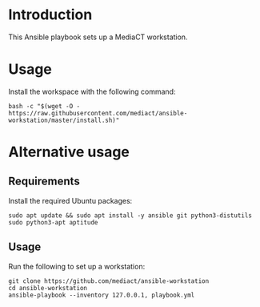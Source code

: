 # Introduction

This Ansible playbook sets up a MediaCT workstation.

# Usage

Install the workspace with the following command:

```shell
bash -c "$(wget -O - https://raw.githubusercontent.com/mediact/ansible-workstation/master/install.sh)"
```

# Alternative usage

## Requirements

Install the required Ubuntu packages:

```shell
sudo apt update && sudo apt install -y ansible git python3-distutils sudo python3-apt aptitude
```

## Usage

Run the following to set up a workstation:

```shell
git clone https://github.com/mediact/ansible-workstation
cd ansible-workstation
ansible-playbook --inventory 127.0.0.1, playbook.yml
```

